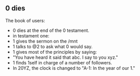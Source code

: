 
## 0 dies

The book of users:
- 0 dies at the end of the 0 testament.
- in testament one:
- 1 gives the sermon on the /mnt
- 1 talks to @2 to ask what 0 would say.
- 1 gives most of the principles by saying:
- "You have heard it said that abc. I say to you xyz."
- 1 finds 1self in charge of a number of followers.
- In 20YZ, the clock is changed to "A-1: In the year of our 1."

